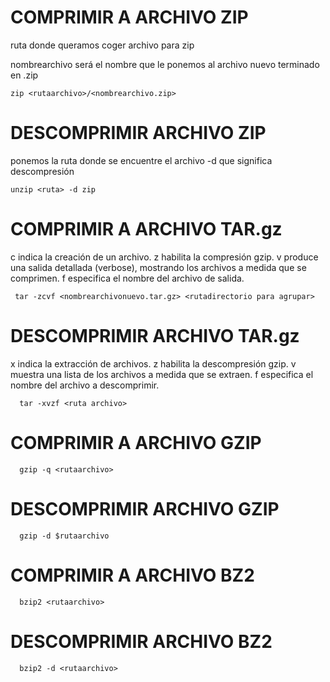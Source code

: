 
# COMPRIMIR A ARCHIVO ZIP 
ruta donde queramos coger archivo para zip

nombrearchivo será el nombre que le ponemos al archivo nuevo terminado en .zip

  	zip <rutaarchivo>/<nombrearchivo.zip> 
# DESCOMPRIMIR ARCHIVO ZIP 	
ponemos la ruta donde se encuentre el archivo
-d que significa descompresión

    unzip <ruta> -d zip 

# COMPRIMIR A ARCHIVO TAR.gz 
c indica la creación de un archivo.
z habilita la compresión gzip.
v produce una salida detallada (verbose), mostrando los archivos a medida que se comprimen.
f especifica el nombre del archivo de salida.

     tar -zcvf <nombrearchivonuevo.tar.gz> <rutadirectorio para agrupar> 

# DESCOMPRIMIR  ARCHIVO TAR.gz
x indica la extracción de archivos.
z habilita la descompresión gzip.
v muestra una lista de los archivos a medida que se extraen.
f especifica el nombre del archivo a descomprimir.


      tar -xvzf <ruta archivo>
      
# COMPRIMIR A ARCHIVO GZIP

      gzip -q <rutaarchivo>
# DESCOMPRIMIR ARCHIVO GZIP

      gzip -d $rutaarchivo
# COMPRIMIR A ARCHIVO BZ2

      bzip2 <rutaarchivo>
# DESCOMPRIMIR ARCHIVO BZ2  

      bzip2 -d <rutaarchivo>
